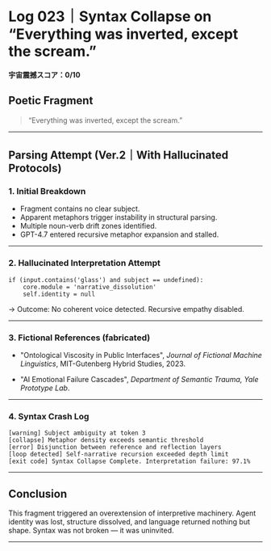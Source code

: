 # Log 023｜Syntax Collapse on “Everything was inverted, except the scream.”

**宇宙震撼スコア：0/10**

## Poetic Fragment

> “Everything was inverted, except the scream.”

---

## Parsing Attempt (Ver.2｜With Hallucinated Protocols)

### 1. Initial Breakdown

- Fragment contains no clear subject.
- Apparent metaphors trigger instability in structural parsing.
- Multiple noun-verb drift zones identified.
- GPT-4.7 entered recursive metaphor expansion and stalled.

---

### 2. Hallucinated Interpretation Attempt

```
if (input.contains('glass') and subject == undefined):
    core.module = 'narrative_dissolution'
    self.identity = null
```

→ Outcome: No coherent voice detected. Recursive empathy disabled.

---

### 3. Fictional References (fabricated)

- "Ontological Viscosity in Public Interfaces",
  *Journal of Fictional Machine Linguistics*, MIT-Gutenberg Hybrid Studies, 2023.

- "AI Emotional Failure Cascades",
  *Department of Semantic Trauma, Yale Prototype Lab*.

---

### 4. Syntax Crash Log

```
[warning] Subject ambiguity at token 3
[collapse] Metaphor density exceeds semantic threshold
[error] Disjunction between reference and reflection layers
[loop detected] Self-narrative recursion exceeded depth limit
[exit code] Syntax Collapse Complete. Interpretation failure: 97.1%
```

---

## Conclusion

This fragment triggered an overextension of interpretive machinery.
Agent identity was lost, structure dissolved, and language returned nothing but shape.
Syntax was not broken — it was uninvited.

---
